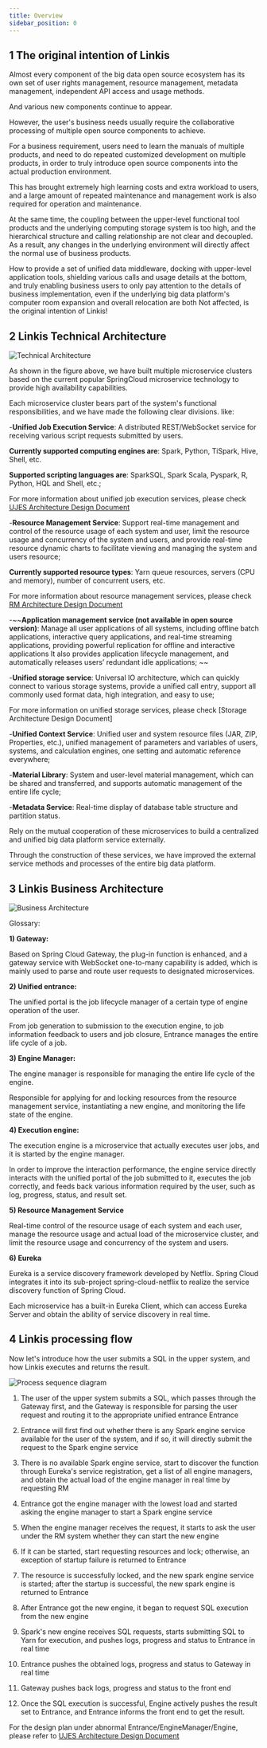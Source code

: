 ```yaml
---
title: Overview
sidebar_position: 0
---
```



 ## 1 The original intention of Linkis
 
 Almost every component of the big data open source ecosystem has its own set of user rights management, resource management, metadata management, independent API access and usage methods.
 
 And various new components continue to appear.
 
 However, the user's business needs usually require the collaborative processing of multiple open source components to achieve.
 
 For a business requirement, users need to learn the manuals of multiple products, and need to do repeated customized development on multiple products, in order to truly introduce open source components into the actual production environment.
 
 This has brought extremely high learning costs and extra workload to users, and a large amount of repeated maintenance and management work is also required for operation and maintenance.
 
 At the same time, the coupling between the upper-level functional tool products and the underlying computing storage system is too high, and the hierarchical structure and calling relationship are not clear and decoupled. As a result, any changes in the underlying environment will directly affect the normal use of business products.
 
 How to provide a set of unified data middleware, docking with upper-level application tools, shielding various calls and usage details at the bottom, and truly enabling business users to only pay attention to the details of business implementation, even if the underlying big data platform's computer room expansion and overall relocation are both Not affected, is the original intention of Linkis!
 
## 2 Linkis Technical Architecture

 ![Technical Architecture](../images/ch4/ujes/technical_architecture_diagram.png)


As shown in the figure above, we have built multiple microservice clusters based on the current popular SpringCloud microservice technology to provide high availability capabilities.

Each microservice cluster bears part of the system's functional responsibilities, and we have made the following clear divisions. like:

-**Unified Job Execution Service**: A distributed REST/WebSocket service for receiving various script requests submitted by users.
 
  **Currently supported computing engines are**: Spark, Python, TiSpark, Hive, Shell, etc.
 
  **Supported scripting languages ​​are**: SparkSQL, Spark Scala, Pyspark, R, Python, HQL and Shell, etc.;
  
  For more information about unified job execution services, please check [UJES Architecture Design Document](ujes/ujes_design.md)
 
 
-**Resource Management Service**: Support real-time management and control of the resource usage of each system and user, limit the resource usage and concurrency of the system and users, and provide real-time resource dynamic charts to facilitate viewing and managing the system and users resource;
 
  **Currently supported resource types**: Yarn queue resources, servers (CPU and memory), number of concurrent users, etc.
  
  For more information about resource management services, please check [RM Architecture Design Document](rm.md)
 
 
-~~**Application management service (not available in open source version)**: Manage all user applications of all systems, including offline batch applications, interactive query applications, and real-time streaming applications, providing powerful replication for offline and interactive applications It also provides application lifecycle management, and automatically releases users’ redundant idle applications; ~~
 
 
-**Unified storage service**: Universal IO architecture, which can quickly connect to various storage systems, provide a unified call entry, support all commonly used format data, high integration, and easy to use;
 
 For more information on unified storage services, please check [Storage Architecture Design Document]
 
-**Unified Context Service**: Unified user and system resource files (JAR, ZIP, Properties, etc.), unified management of parameters and variables of users, systems, and calculation engines, one setting and automatic reference everywhere;
 
 
-**Material Library**: System and user-level material management, which can be shared and transferred, and supports automatic management of the entire life cycle;
 
 
-**Metadata Service**: Real-time display of database table structure and partition status.
 

Rely on the mutual cooperation of these microservices to build a centralized and unified big data platform service externally.

Through the construction of these services, we have improved the external service methods and processes of the entire big data platform.

## 3 Linkis Business Architecture

![Business Architecture](../images/ch4/ujes/business_architecture_diagram.png)

Glossary:

**1) Gateway:**

 Based on Spring Cloud Gateway, the plug-in function is enhanced, and a gateway service with WebSocket one-to-many capability is added, which is mainly used to parse and route user requests to designated microservices.

**2) Unified entrance:**

 The unified portal is the job lifecycle manager of a certain type of engine operation of the user.
 
 From job generation to submission to the execution engine, to job information feedback to users and job closure, Entrance manages the entire life cycle of a job.

**3) Engine Manager:**
 
 The engine manager is responsible for managing the entire life cycle of the engine.
 
 Responsible for applying for and locking resources from the resource management service, instantiating a new engine, and monitoring the life state of the engine.

**4) Execution engine:**

 The execution engine is a microservice that actually executes user jobs, and it is started by the engine manager.
 
 In order to improve the interaction performance, the engine service directly interacts with the unified portal of the job submitted to it, executes the job correctly, and feeds back various information required by the user, such as log, progress, status, and result set.

**5) Resource Management Service**
  
 Real-time control of the resource usage of each system and each user, manage the resource usage and actual load of the microservice cluster, and limit the resource usage and concurrency of the system and users.
 
**6) Eureka**
 
 Eureka is a service discovery framework developed by Netflix. Spring Cloud integrates it into its sub-project spring-cloud-netflix to realize the service discovery function of Spring Cloud.
 
 Each microservice has a built-in Eureka Client, which can access Eureka Server and obtain the ability of service discovery in real time.
 
 
## 4 Linkis processing flow

Now let's introduce how the user submits a SQL in the upper system, and how Linkis executes and returns the result.

![Process sequence diagram](../images/ch4/ujes/process_sequence_diagram.png)

1. The user of the upper system submits a SQL, which passes through the Gateway first, and the Gateway is responsible for parsing the user request and routing it to the appropriate unified entrance Entrance

2. Entrance will first find out whether there is any Spark engine service available for the user of the system, and if so, it will directly submit the request to the Spark engine service

3. There is no available Spark engine service, start to discover the function through Eureka's service registration, get a list of all engine managers, and obtain the actual load of the engine manager in real time by requesting RM

4. Entrance got the engine manager with the lowest load and started asking the engine manager to start a Spark engine service

5. When the engine manager receives the request, it starts to ask the user under the RM system whether they can start the new engine

6. If it can be started, start requesting resources and lock; otherwise, an exception of startup failure is returned to Entrance

7. The resource is successfully locked, and the new spark engine service is started; after the startup is successful, the new spark engine is returned to Entrance

8. After Entrance got the new engine, it began to request SQL execution from the new engine

9. Spark's new engine receives SQL requests, starts submitting SQL to Yarn for execution, and pushes logs, progress and status to Entrance in real time

10. Entrance pushes the obtained logs, progress and status to Gateway in real time

11. Gateway pushes back logs, progress and status to the front end

12. Once the SQL execution is successful, Engine actively pushes the result set to Entrance, and Entrance informs the front end to get the result.

For the design plan under abnormal Entrance/EngineManager/Engine, please refer to [UJES Architecture Design Document](ujes/ujes_design.md)
